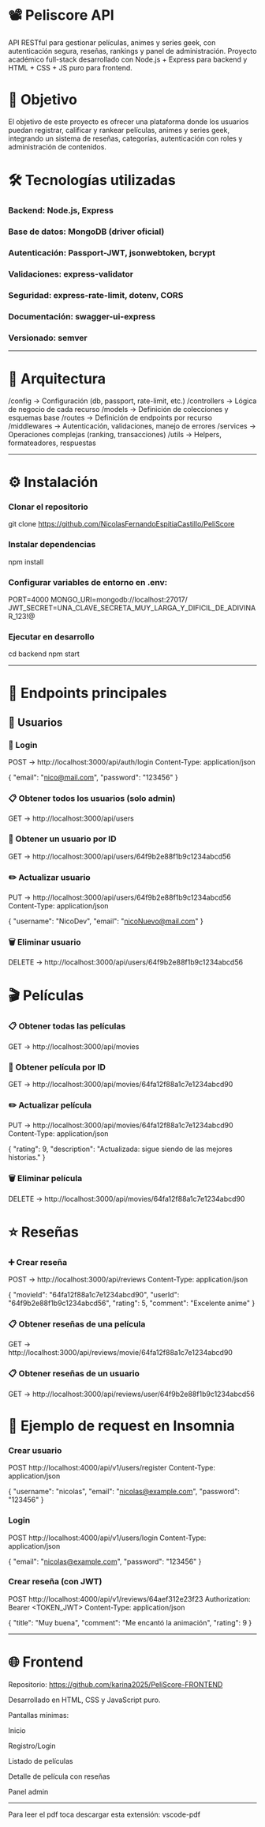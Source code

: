 # 📽️ Peliscore API

API RESTful para gestionar películas, animes y series geek, con autenticación segura, reseñas, rankings y panel de administración. Proyecto académico full-stack desarrollado con Node.js + Express para backend y HTML + CSS + JS puro para frontend.

# 🎯 Objetivo

El objetivo de este proyecto es ofrecer una plataforma donde los usuarios puedan registrar, calificar y rankear películas, animes y series geek, integrando un sistema de reseñas, categorías, autenticación con roles y administración de contenidos.

# 🛠️ Tecnologías utilizadas

### Backend: Node.js, Express

### Base de datos: MongoDB (driver oficial)

### Autenticación: Passport-JWT, jsonwebtoken, bcrypt

### Validaciones: express-validator

### Seguridad: express-rate-limit, dotenv, CORS

### Documentación: swagger-ui-express

### Versionado: semver
---
# 📂 Arquitectura
/config        -> Configuración (db, passport, rate-limit, etc.)
/controllers   -> Lógica de negocio de cada recurso
/models        -> Definición de colecciones y esquemas base
/routes        -> Definición de endpoints por recurso
/middlewares   -> Autenticación, validaciones, manejo de errores
/services      -> Operaciones complejas (ranking, transacciones)
/utils         -> Helpers, formateadores, respuestas

----

# ⚙️ Instalación

### Clonar el repositorio

git clone https://github.com/NicolasFernandoEspitiaCastillo/PeliScore


### Instalar dependencias

npm install


### Configurar variables de entorno en .env:

PORT=4000
MONGO_URI=mongodb://localhost:27017/
JWT_SECRET=UNA_CLAVE_SECRETA_MUY_LARGA_Y_DIFICIL_DE_ADIVINAR_123!@



### Ejecutar en desarrollo

cd backend
npm start

----

# 📌 Endpoints principales

## 🧑 Usuarios
### 🔐 Login
POST → http://localhost:3000/api/auth/login
Content-Type: application/json

{
  "email": "nico@mail.com",
  "password": "123456"
}

### 📋 Obtener todos los usuarios (solo admin)
GET → http://localhost:3000/api/users

### 👤 Obtener un usuario por ID
GET → http://localhost:3000/api/users/64f9b2e88f1b9c1234abcd56

### ✏️ Actualizar usuario
PUT → http://localhost:3000/api/users/64f9b2e88f1b9c1234abcd56
Content-Type: application/json

{
  "username": "NicoDev",
  "email": "nicoNuevo@mail.com"
}

### 🗑️ Eliminar usuario
DELETE → http://localhost:3000/api/users/64f9b2e88f1b9c1234abcd56

# 🎬 Películas

### 📋 Obtener todas las películas
GET → http://localhost:3000/api/movies

### 👀 Obtener película por ID
GET → http://localhost:3000/api/movies/64fa12f88a1c7e1234abcd90

### ✏️ Actualizar película
PUT → http://localhost:3000/api/movies/64fa12f88a1c7e1234abcd90
Content-Type: application/json

{
  "rating": 9,
  "description": "Actualizada: sigue siendo de las mejores historias."
}

### 🗑️ Eliminar película
DELETE → http://localhost:3000/api/movies/64fa12f88a1c7e1234abcd90

# ⭐ Reseñas

### ➕ Crear reseña
POST → http://localhost:3000/api/reviews
Content-Type: application/json

{
  "movieId": "64fa12f88a1c7e1234abcd90",
  "userId": "64f9b2e88f1b9c1234abcd56",
  "rating": 5,
  "comment": "Excelente anime"
}

### 📋 Obtener reseñas de una película
GET → http://localhost:3000/api/reviews/movie/64fa12f88a1c7e1234abcd90

### 📋 Obtener reseñas de un usuario
GET → http://localhost:3000/api/reviews/user/64f9b2e88f1b9c1234abcd56

# 🧪 Ejemplo de request en Insomnia
### Crear usuario
POST http://localhost:4000/api/v1/users/register
Content-Type: application/json

{
  "username": "nicolas",
  "email": "nicolas@example.com",
  "password": "123456"
}

### Login
POST http://localhost:4000/api/v1/users/login
Content-Type: application/json

{
  "email": "nicolas@example.com",
  "password": "123456"
}

### Crear reseña (con JWT)
POST http://localhost:4000/api/v1/reviews/64aef312e23f23
Authorization: Bearer <TOKEN_JWT>
Content-Type: application/json

{
  "title": "Muy buena",
  "comment": "Me encantó la animación",
  "rating": 9
}


----

# 🌐 Frontend

Repositorio: https://github.com/karina2025/PeliScore-FRONTEND

Desarrollado en HTML, CSS y JavaScript puro.

Pantallas mínimas:

Inicio

Registro/Login

Listado de películas

Detalle de película con reseñas

Panel admin

-----

Para leer el pdf toca descargar esta extensión: vscode-pdf
